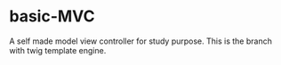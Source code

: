 # basic-MVC
A self made model view controller for study purpose.
This is the branch with twig template engine.
